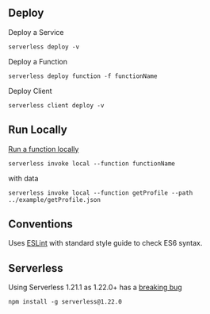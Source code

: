 ## Deploy

Deploy a Service
```
serverless deploy -v
```

Deploy a Function
```
serverless deploy function -f functionName
```

Deploy Client
```
serverless client deploy -v
```

## Run Locally

[Run a function locally](https://serverless.com/framework/docs/providers/aws/cli-reference/invoke-local/#)
```
serverless invoke local --function functionName
```
with data
```
serverless invoke local --function getProfile --path ../example/getProfile.json
```

## Conventions
Uses [ESLint](https://eslint.org) with standard style guide to check ES6 syntax.


## Serverless
Using Serverless 1.21.1 as 1.22.0+ has a [breaking bug](https://github.com/serverless/serverless/issues/4329)
```
npm install -g serverless@1.22.0
```